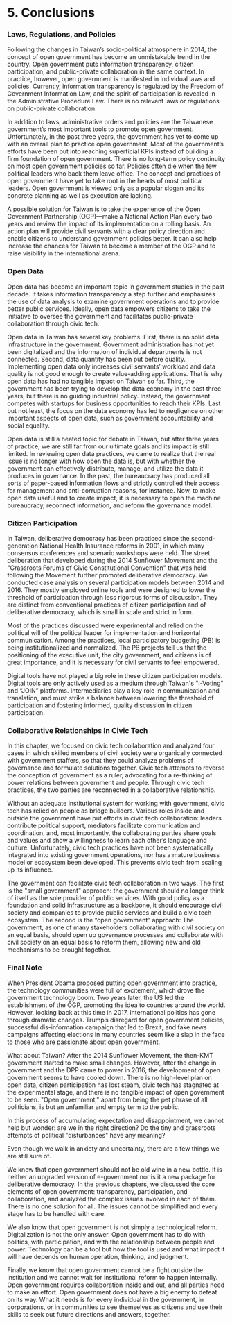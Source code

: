 # 5. Conclusions

### Laws, Regulations, and Policies

Following the changes in Taiwan’s socio-political atmosphere in 2014, the concept of open government has become an unmistakable trend in the country. Open government puts information transparency, citizen participation, and public-private collaboration in the same context. In practice, however, open government is manifested in individual laws and policies. Currently, information transparency is regulated by the Freedom of Government Information Law, and the spirit of participation is revealed in the Administrative Procedure Law. There is no relevant laws or regulations on public-private collaboration.

In addition to laws, administrative orders and policies are the Taiwanese government’s most important tools to promote open government. Unfortunately, in the past three years, the government has yet to come up with an overall plan to practice open government. Most of the government’s efforts have been put into reaching superficial KPIs instead of building a firm foundation of open government. There is no long-term policy continuity on most open government policies so far. Policies often die when the few political leaders who back them leave office. The concept and practices of open government have yet to take root in the hearts of most political leaders. Open government is viewed only as a popular slogan and its concrete planning as well as execution are lacking.

A possible solution for Taiwan is to take the experience of the Open Government Partnership (OGP)—make a National Action Plan every two years and review the impact of its implementation on a rolling basis. An action plan will provide civil servants with a clear policy direction and enable citizens to understand government policies better. It can also help increase the chances for Taiwan to become a member of the OGP and to raise visibility in the international arena.

### Open Data

Open data has become an important topic in government studies in the past decade. It takes information transparency a step further and emphasizes the use of data analysis to examine government operations and to provide better public services. Ideally, open data empowers citizens to take the initiative to oversee the government and facilitates public-private collaboration through civic tech.

Open data in Taiwan has several key problems. First, there is no solid data infrastructure in the government. Government administration has not yet been digitalized and the information of individual departments is not connected. Second, data quantity has been put before quality. Implementing open data only increases civil servants’ workload and data quality is not good enough to create value-adding applications. That is why open data has had no tangible impact on Taiwan so far. Third, the government has been trying to develop the data economy in the past three years, but there is no guiding industrial policy. Instead, the government competes with startups for business opportunities to reach their KPIs. Last but not least, the focus on the data economy has led to negligence on other important aspects of open data, such as government accountability and social equality. 

Open data is still a heated topic for debate in Taiwan, but after three years of practice, we are still far from our ultimate goals and its impact is still limited. In reviewing open data practices, we came to realize that the real issue is no longer with how open the data is, but with whether the government can effectively distribute, manage, and utilize the data it produces in governance. In the past, the bureaucracy has produced all sorts of paper-based information flows and strictly controlled their access for management and anti-corruption reasons, for instance. Now, to make open data useful and to create impact, it is necessary to open the machine bureaucracy, reconnect information, and reform the governance model.

### Citizen Participation

In Taiwan, deliberative democracy has been practiced since the second-generation National Health Insurance reforms in 2001, in which many consensus conferences and scenario workshops were held. The street deliberation that developed during the 2014 Sunflower Movement and the "Grassroots Forums of Civic Constitutional Convention" that was held following the Movement further promoted deliberative democracy. We conducted case analysis on several participation models between 2014 and 2016. They mostly employed online tools and were designed to lower the threshold of participation through less rigorous forms of discussion. They are distinct from conventional practices of citizen participation and of deliberative democracy, which is small in scale and strict in form.

Most of the practices discussed were experimental and relied on the political will of the political leader for implementation and horizontal communication. Among the practices, local participatory budgeting (PB) is being institutionalized and normalized. The PB projects tell us that the positioning of the executive unit, the city government, and citizens is of great importance, and it is necessary for civil servants to feel empowered.

Digital tools have not played a big role in these citizen participation models. Digital tools are only actively used as a medium through Taiwan's "i-Voting" and “JOIN” platforms. Intermediaries play a key role in communication and translation, and must strike a balance between lowering the threshold of participation and fostering informed, quality discussion in citizen participation.

### Collaborative Relationships In Civic Tech

In this chapter, we focused on civic tech collaboration and analyzed four cases in which skilled members of civil society were organically connected with government staffers, so that they could analyze problems of governance and formulate solutions together. Civic tech attempts to reverse the conception of government as a ruler, advocating for a re-thinking of power relations between government and people. Through civic tech practices, the two parties are reconnected in a collaborative relationship.

Without an adequate institutional system for working with government, civic tech has relied on people as bridge builders. Various roles inside and outside the government have put efforts in civic tech collaboration: leaders contribute political support, mediators facilitate communication and coordination, and, most importantly, the collaborating parties share goals and values and show a willingness to learn each other’s language and culture. Unfortunately, civic tech practices have not been systematically integrated into existing government operations, nor has a mature business model or ecosystem been developed. This prevents civic tech from scaling up its influence.

The government can facilitate civic tech collaboration in two ways. The first is the "small government" approach: the government should no longer think of itself as the sole provider of public services. With good policy as a foundation and solid infrastructure as a backbone, it should encourage civil society and companies to provide public services and build a civic tech ecosystem. The second is the “open government” approach: The government, as one of many stakeholders collaborating with civil society on an equal basis, should open up governance processes and collaborate with civil society on an equal basis to reform them, allowing new and old mechanisms to be brought together. 

### Final Note

When President Obama proposed putting open government into practice, the technology communities were full of excitement, which drove the government technology boom. Two years later, the US led the establishment of the OGP, promoting the idea to countries around the world. However, looking back at this time in 2017, international politics has gone through dramatic changes. Trump’s disregard for open government policies,  successful dis-information campaign that led to Brexit, and fake news campaigns affecting elections in many countries seem like a slap in the face to those who are passionate about open government.

What about Taiwan? After the 2014 Sunflower Movement, the then-KMT government started to make small changes. However, after the change in government and the DPP came to power in 2016, the development of open government seems to have cooled down. There is no high-level plan on open data, citizen participation has lost steam, civic tech has stagnated at the experimental stage, and there is no tangible impact of open government to be seen. "Open government," apart from being the pet phrase of all politicians, is but an unfamiliar and empty term to the public.


In this process of accumulating expectation and disappointment, we cannot help but wonder: are we in the right direction? Do the tiny and grassroots attempts of political "disturbances" have any meaning?

Even though we walk in anxiety and uncertainty, there are a few things we are still sure of. 

We know that open government should not be old wine in a new bottle. It is neither an upgraded version of e-government nor is it a new package for deliberative democracy. In the previous chapters, we discussed the core elements of open government: transparency, participation, and collaboration, and analyzed the complex issues involved in each of them. There is no one solution for all. The issues cannot be simplified and every stage has to be handled with care.

We also know that open government is not simply a technological reform. Digitalization is not the only answer. Open government has to do with politics, with participation, and with the relationship between people and power. Technology can be a tool but how the tool is used and what impact it will have depends on human operation, thinking, and judgment.

Finally, we know that open government cannot be a fight outside the institution and we cannot wait for institutional reform to happen internally. Open government requires collaboration inside and out, and all parties need to make an effort. Open government does not have a big enemy to defeat on its way. What it needs is for every individual in the government, in corporations, or in communities to see themselves as citizens and use their skills to seek out future directions and answers, together. 
